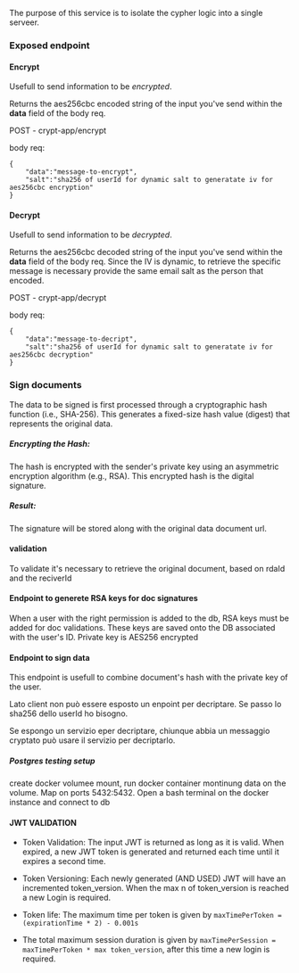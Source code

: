 The purpose of this service is to isolate the cypher logic into a single serveer.


### Exposed endpoint

#### Encrypt
Usefull to send information to be *encrypted*.

Returns the aes256cbc encoded string of the input you've send within the **data** field of the body req.

POST - crypt-app/encrypt

body req:
```
{
    "data":"message-to-encrypt",
    "salt":"sha256 of userId for dynamic salt to generatate iv for aes256cbc encryption"
}
```


#### Decrypt
Usefull to send information to be *decrypted*.

Returns the aes256cbc decoded string of the input you've send within the **data** field of the body req. Since the IV is dynamic, to retrieve the specific message is necessary provide the same email salt as the person that encoded.

POST - crypt-app/decrypt

body req:
```
{
    "data":"message-to-decript",
    "salt":"sha256 of userId for dynamic salt to generatate iv for aes256cbc decryption"
}
```


### Sign documents
The data to be signed is first processed through a cryptographic hash function (i.e., SHA-256). This generates a fixed-size hash value (digest) that represents the original data.

##### Encrypting the Hash:
The hash is encrypted with the sender's private key using an asymmetric encryption algorithm (e.g., RSA). This encrypted hash is the digital signature.

##### Result:
The signature will be stored along with the original data document url.



#### validation
To validate it's necessary to retrieve the original document, based on rdaId and the reciverId


#### Endpoint to generete RSA keys for doc signatures
When a user with the right permission is added to the db, RSA keys must be added for doc validations.
These keys are saved onto the DB associated with the user's ID. Private key is AES256 encrypted




#### Endpoint to sign data
This endpoint is usefull to combine document's hash with the private key of the user.




Lato client non può essere esposto un enpoint per decriptare. Se passo lo sha256 dello userId ho bisogno.

Se espongo un servizio eper decriptare, chiunque abbia un messaggio cryptato può usare il servizio per decriptarlo.


##### Postgres testing setup

create docker volumee mount, run docker container montinung data on the volume. Map on ports 5432:5432.
Open a bash terminal on the docker instance and connect to db



#### JWT VALIDATION

* Token Validation: The input JWT is returned as long as it is valid. When expired, a new JWT token is generated and returned each time until it expires a second time.

* Token Versioning: Each newly generated (AND USED) JWT will have an incremented token_version. When the max n of token_version is reached a new Login is required.

* Token life: The maximum time per token is given by ```maxTimePerToken = (expirationTime * 2) - 0.001s```

* The total maximum session duration is given by ```maxTimePerSession = maxTimePerToken * max token_version```, after this time a new login is required.